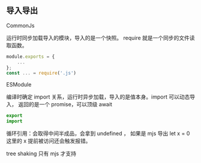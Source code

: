 
## 导入导出

CommonJs

运行时同步加载导入的模块，导入的是一个快照。 require 就是一个同步的文件读取函数。
```javascript
module.exports = {
	...
};
const ... = require('.js')
```
ESModule

编译时确定 import 关系，运行时异步加载，导入的是值本身。import 可以动态导入， 返回的是一个 promise，可以顶级 await 
```javascript
export 
import 
```

循环引用：会取得中间半成品，会拿到 undefined ， 如果是 mjs 导出 let x = 0 这里的 x 提前被访问还会触发报错。

tree shaking 只有 mjs 才支持


